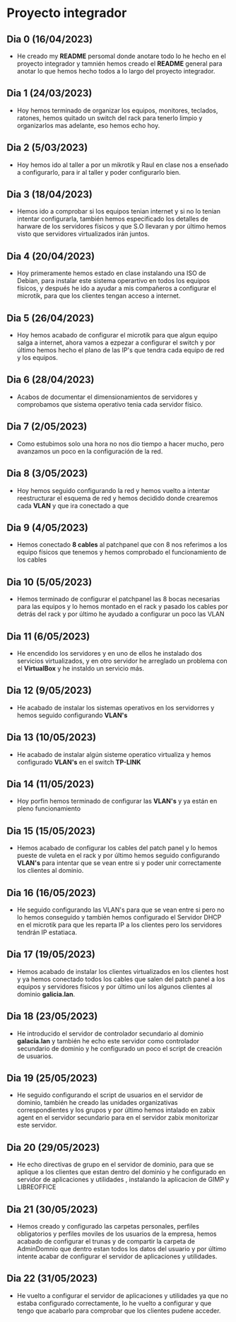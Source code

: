 # Proyecto integrador

## Dia 0  (16/04/2023)

- He creado my **README** persomal donde anotare todo lo he hecho en el proyecto integrador y tamnién hemos creado el **README** general para anotar lo que hemos hecho todos a lo largo del proyecto integrador.

## Dia 1  (24/03/2023)

- Hoy hemos terminado de organizar los equipos, monitores, teclados, ratones, hemos quitado un switch del rack para tenerlo limpio y organizarlos mas adelante, eso hemos echo hoy.


## Dia 2  (5/03/2023)

- Hoy hemos ido al taller a por un mikrotik y Raul en clase nos a enseñado a configurarlo, para ir al taller y poder configurarlo bien.


## Dia 3  (18/04/2023)

 - Hemos ido a comprobar si los equipos tenian internet y si no lo tenian intentar configurarla, también hemos especificado los detalles de harware de los servidores físicos y que S.O llevaran y por         último hemos visto que servidores virtualizados irán juntos.


## Dia 4 (20/04/2023)

 - Hoy primeramente hemos estado en clase instalando una ISO de Debian, para instalar este sistema operartivo en todos los equipos físicos, y después he ido a ayudar a mis compañeros a configurar el         microtik, para que los clientes tengan acceso a internet.


## Dia 5 (26/04/2023)

- Hoy hemos acabado de configurar el microtik para que algun equipo salga a internet, ahora vamos a ezpezar a configurar el switch y por último hemos hecho el plano de las IP's que tendra cada equipo de   red y los equipos.


## Dia 6 (28/04/2023)

- Acabos de documentar el dimensionamientos de servidores y comprobamos que sistema operativo tenia cada servidor físico.


## Dia 7 (2/05/2023)

- Como estubimos solo una hora no nos dio tiempo a hacer mucho, pero avanzamos un poco en la configuración de la red.


## Dia 8 (3/05/2023)

- Hoy hemos seguido configurando la red y hemos vuelto a intentar reestructurar el esquema de red y hemos decidido donde crearemos cada **VLAN** y que ira conectado a que


## Dia 9 (4/05/2023)

- Hemos conectado **8 cables** al patchpanel que con 8 nos referimos a los equipo físicos que tenemos y hemos comprobado el funcionamiento de los cables


## Dia 10 (5/05/2023)

- Hemos terminado de configurar el patchpanel las 8 bocas necesarias para las equipos y lo hemos montado en el rack y pasado los cables por detrás del rack y por último he ayudado a configurar un poco     las VLAN


## Dia 11 (6/05/2023)

- He encendido los servidores y en uno de ellos he instalado dos servicios virtualizados, y en otro servidor he arreglado un problema con el **VirtualBox** y he instaldo un servicio más.


## Dia 12 (9/05/2023)

- He acabado de instalar los sistemas operativos en los servidorres y hemos seguido configurando **VLAN's**


## Dia 13 (10/05/2023)

- He acabado de instalar algún sisteme operatico virtualiza y hemos configurado **VLAN's** en el switch **TP-LINK**


## Dia 14 (11/05/2023)

- Hoy porfin hemos terminado de configurar las **VLAN's** y ya están en pleno funcionamiento


## Dia 15 (15/05/2023)

- Hemos acabado de configurar los cables del patch panel y lo hemos pueste de vuleta en el rack y por último hemos seguido configurando **VLAN's** para intentar que se vean entre si y poder unir           correctamente los clientes al dominio.


## Dia 16 (16/05/2023)

- He seguido configurando las VLAN's para que se vean entre si pero no lo hemos conseguido y también hemos configurado el Servidor DHCP en el microtik para que les reparta IP a los clientes pero los       servidores tendrán IP estatiaca.


## Dia 17 (19/05/2023)

- Hemos acabado de instalar los clientes virtualizados en los clientes host y ya hemos conectado todos los cables que salen del patch panel a los equipos y servidores físicos y por último uní los algunos   clientes al dominio **galicia.lan**.


## Dia 18 (23/05/2023)

- He introducido el servidor de controlador secundario al dominio **galacia.lan** y también he echo este servidor como controlador secundario de dominio y he configurado un poco el script de creación de   usuarios.


## Dia 19 (25/05/2023)

- He seguido configurando el script de usuarios en el servidor de  dominio, también he creado las unidades organizativas correspondientes y los grupos y por último hemos intalado en zabix agent en el     servidor secundario para en el servidor zabix monitorizar este servidor.


## Dia 20 (29/05/2023)

- He echo directivas de grupo en el servidor de dominio, para que se aplique a los clientes que estan dentro del dominio y he configurado en servidor de aplicaciones y utilidades , instalando la           aplicacion de GIMP y LIBREOFFICE


## Dia 21 (30/05/2023)

- Hemos creado y configurado las carpetas personales, perfiles obligatorios y perfiles moviles de los usuarios de la empresa, hemos acabado de configurar el trunas y de compartir la carpeta de             AdminDomnio que dentro estan todos los datos del usuario y por último intente acabar de configurar el servidor de aplicaciones y utilidades.


## Dia 22 (31/05/2023)

- He vuelto a configurar el servidor de aplicaciones y utilidades ya que no estaba configurado correctamente, lo he vuelto a configurar y que tengo que acabarlo para comprobar que los clientes pudene     acceder.


